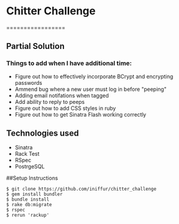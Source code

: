 # Chitter Challenge
=================

## Partial Solution
### Things to add when I have additional time:

* Figure out how to effectively incorporate BCrypt and encrypting passwords
* Ammend bug where a new user must log in before "peeping"
* Adding email notifations when tagged
* Add ability to reply to peeps
* Figure out how to add CSS styles in ruby
* Figure out how to get Sinatra Flash working correctly

## Technologies used

* Sinatra
* Rack Test
* RSpec
* PostrgeSQL

##Setup Instructions

```
$ git clone https://github.com/iniffur/chitter_challenge
$ gem install bundler
$ bundle install
$ rake db:migrate
$ rspec
$ rerun 'rackup'
```


